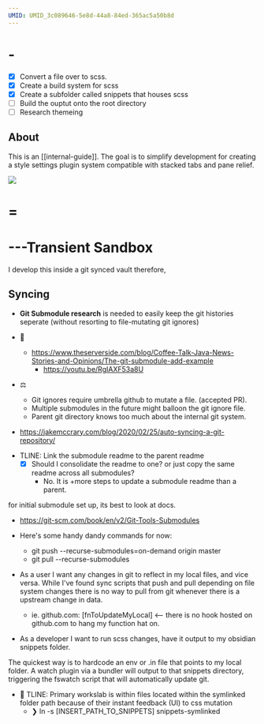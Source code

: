 ```yaml
---
UMID: UMID_3c089646-5e8d-44a8-84ed-365ac5a50b8d
---
```


# -

- [x] Convert a file over to scss.
- [x] Create a build system for scss
- [x] Create a subfolder called snippets that houses scss
- [ ] Build the ouptut onto the root directory
- [ ] Research themeing
## About

This is an [[internal-guide]]. The goal is to simplify development for creating a style settings plugin system compatible with stacked tabs and pane relief.

![](/docs/assets/screenshot.png)

# =

# ---Transient Sandbox

I develop this inside a git synced vault therefore,

## Syncing

- **Git Submodule research** is needed to easily keep the git histories seperate (without resorting to file-mutating git ignores)

- 📝
  - https://www.theserverside.com/blog/Coffee-Talk-Java-News-Stories-and-Opinions/The-git-submodule-add-example
    - https://youtu.be/RgIAXF53a8U
- ⚖️
  - Git ignores require umbrella github to mutate a file. (accepted PR).
  - Multiple submodules in the future might balloon the git ignore file.
  - Parent git directory knows too much about the internal git system.

* https://jakemccrary.com/blog/2020/02/25/auto-syncing-a-git-repository/

- TLINE: Link the submodule readme to the parent readme
  - [x] Should I consolidate the readme to one? or just copy the same readme across all submodules?
    - No. It is +more steps to update a submodule readme than a parent.

for initial submodule set up, its best to look at docs.

- https://git-scm.com/book/en/v2/Git-Tools-Submodules

- Here's some handy dandy commands for now:
  - git push --recurse-submodules=on-demand origin master
  - git pull --recurse-submodules

* As a user I want any changes in git to reflect in my local files, and vice versa. While I\'ve found sync scripts that push and pull depending on file system changes there is no way to pull from git whenever there is a upstream change in data.

  - ie. github.com: [fnToUpdateMyLocal] <-- there is no hook hosted on github.com to hang my function hat on.

* As a developer I want to run scss changes, have it output to my obsidian snippets folder.

The quickest way is to hardcode an env or .in file that points to my local folder. A watch plugin via a bundler will output to that snippets directory, triggering the fswatch script that will automatically update git.

- 🤔 TLINE: Primary workslab is within files located within the symlinked folder path because of their instant feedback (UI) to css mutation
  - ❯ ln -s [INSERT_PATH_TO_SNIPPETS] snippets-symlinked
